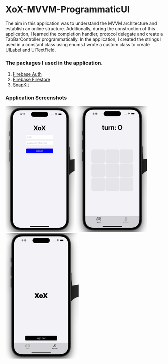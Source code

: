 # XoX-MVVM-ProgrammaticUI

The aim in this application was to understand the MVVM architecture and establish an online structure. Additionally, during the construction of this application, I learned the completion handler, protocol delegate and create a TabBarController programmatically. In the application, I created the strings I used in a constant class using enums.I wrote a custom class to create UILabel and UITextField.

### The packages I used in the application.
1. [Firebase Auth](https://firebase.google.com/docs/auth)
2. [Firebase Firestore](https://firebase.google.com/docs/firestore)
3. [SnapKit](https://github.com/SnapKit/SnapKit)

### Application Screenshots 

<code><img height="400" src="https://github.com/yasinozmeen/XoX-MVVM-ProgrammaticUI/blob/main/readmeSources/LoginPage.jpeg"></code>
<code><img height="400" src="https://github.com/yasinozmeen/XoX-MVVM-ProgrammaticUI/blob/main/readmeSources/GamePage.png"></code>
<code><img height="400" src="https://github.com/yasinozmeen/XoX-MVVM-ProgrammaticUI/blob/main/readmeSources/AccountPage.png"></code>
